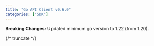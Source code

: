 ```yaml
---
title: "Go API Client v0.6.0"
categories: ["SDK"]
---
```


**Breaking Changes:** Updated minimum go version to 1.22 (from 1.20).

{/* truncate */}
